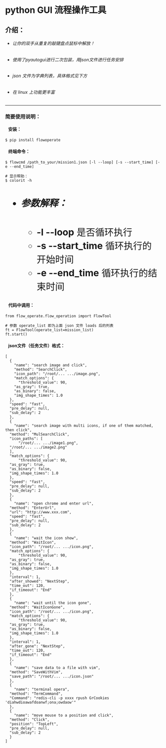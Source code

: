 python GUI 流程操作工具
====

## 介绍：  

<ul>  
    <li>    <h6>让你的双手从重复的敲键盘点鼠标中解放！</h6></li>    
    <li>    <h6>使用了pyautogui进行二次包装，用json文件进行任务安排</h6></li>    
    <li>    <h6>json 文件为字典列表，具体格式见下方</h6></li>    
    <li>    <h6>在 linux 上功能更丰富</h6></li>    
</ul>  

---

### 简要使用说明：

#### &nbsp;&nbsp; 安装：  

```
$ pip install flowoperate  
```

#### &nbsp;&nbsp; 终端命令：    

```  
$ flowcmd /path_to_your/mission1.json [-l --loop] [-s --start_time] [-e --end_time]
  
# 显示帮助：  
$ colorit -h  
```    

<ul style="font-size:30">  
    <li>     <h5>参数解释：</h5>   
        <ul style="none">  
            <li><b>-l --loop</b> 是否循环执行</li>  
            <li><b>-s --start_time</b> 循环执行的开始时间</li>  
            <li><b>-e --end_time</b> 循环执行的结束时间</li>  
        </ul></li>  
</ul>  
  

#### &nbsp;&nbsp; 代码中调用：    
  
```  
from flow_operate.flow_operation import FlowTool  
  
# 参数 operate_list 即为上面 json 文件 loads 后的列表
ft = FlowTool(operate_list=mission_list)  
ft.start()  
```

#### &nbsp;&nbsp; json文件（任务文件）格式：    
```  
[  
  {  
    "name": "search image and click",  
    "method": "SearchClick",  
    "icon_path": "/root/... .../image.png",  
    "match_options": {  
      "threshold_value": 90,  
    "as_gray": true,  
    "as_binary": false,  
    "img_shape_times": 1.0  
  },  
  "speed": "fast",  
  "pre_delay": null,  
  "sub_delay": 2  
  },  
  {  
    "name": "search image with multi icons, if one of them matched, then click",  
  "method": "MulSearchClick",  
  "icon_paths": [  
      "/root/... .../image1.png",  
  "/root/... .../image2.png"  
  ],  
  "match_options": {  
      "threshold_value": 90,  
  "as_gray": true,  
  "as_binary": false,  
  "img_shape_times": 1.0  
  },  
  "speed": "fast",  
  "pre_delay": null,  
  "sub_delay": 2  
  },  
  {  
    "name": "open chrome and enter url",  
  "method": "EnterUrl",  
  "url": "http://www.xxx.com",  
  "speed": "fast",  
  "pre_delay": null,  
  "sub_delay": 2  
  },  
  {  
    "name": "wait the icon show",  
  "method": "WaitIcon",  
  "icon_path": "/root/... .../icon.png",  
  "match_options": {  
      "threshold_value": 90,  
  "as_gray": true,  
  "as_binary": false,  
  "img_shape_times": 1.0  
  },  
  "interval": 1,  
  "after_showed": "NextStep",  
  "time_out": 120,  
  "if_timeout": "End"  
  },  
  {  
    "name": "wait until the icon gone",  
  "method": "WaitIconGone",  
  "icon_path": "/root/... .../icon.png",  
  "match_options": {  
      "threshold_value": 90,  
  "as_gray": true,  
  "as_binary": false,  
  "img_shape_times": 1.0  
  },  
  "interval": 1,  
  "after_gone": "NextStep",  
  "time_out": 120,  
  "if_timeout": "End"  
  },  
  {  
    "name": "save data to a file with vim",  
  "method": "SaveWithVim",  
  "save_path": "/root/... .../icon.json"  
  },  
  {  
    "name": "terminal opera",  
  "method": "TermCommand",  
  "Command": "redis-cli -p xxxx rpush GrCookies 'diahwdioawafdoanwf;ona;owdaow'"  
  },  
  {  
    "name": "move mouse to a position and click",  
  "method": "Click",  
  "position": "TopLeft",  
  "pre_delay": null,  
  "sub_delay": 2  
  }  
]
```  
